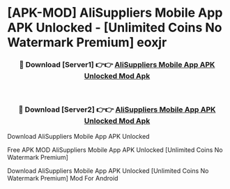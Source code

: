 # [APK-MOD] AliSuppliers Mobile App APK Unlocked - [Unlimited Coins No Watermark Premium] eoxjr



<div align="center">
<h3>🔴 Download [Server1] 👉👉 <a href="https://momento.my/?title=AliSuppliers_Mobile_App_APK_Unlocked">AliSuppliers Mobile App APK Unlocked Mod Apk</a></h3><br>

<h3>🔴 Download [Server2] 👉👉 <a href="https://momento.my/?title=AliSuppliers_Mobile_App_APK_Unlocked">AliSuppliers Mobile App APK Unlocked Mod Apk</a></h3>
</div>



Download AliSuppliers Mobile App APK Unlocked 

Free APK MOD AliSuppliers Mobile App APK Unlocked [Unlimited Coins No Watermark Premium]

Download AliSuppliers Mobile App APK Unlocked [Unlimited Coins No Watermark Premium] Mod For Android
